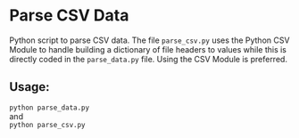 # Parse CSV Data
Python script to parse CSV data. The file `parse_csv.py` uses the Python CSV Module to handle building a dictionary of file headers to values while this is directly coded in the `parse_data.py` file. Using the CSV Module is preferred.

## Usage: 
`python parse_data.py`  <br>
and <br>
`python parse_csv.py`  <br>







